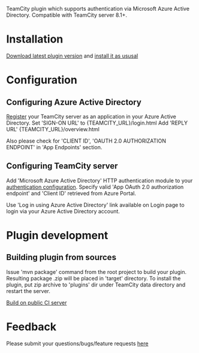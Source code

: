 
 TeamCity plugin which supports authentication via Microsoft Azure Active Directory.
 Compatible with TeamCity server 8.1+.

 # Installation

 [Download latest plugin version](https://teamcity.jetbrains.com/repository/download/TeamCityPluginsByJetBrains_AzureSupport_AzureActiveDirectoryPlugi/lastSuccessful:id/azure-active-directory.zip) and [install it as ususal](http://confluence.jetbrains.com/display/TCD9/Installing+Additional+Plugins#InstallingAdditionalPlugins-InstallingTeamCityplugins)

 # Configuration

 ## Configuring Azure Active Directory

 [Register](https://msdn.microsoft.com/en-us/library/azure/dn132599.aspx#BKMK_Adding) your TeamCity server as an application in your Azure Active Directory.
 Set 'SIGN-ON URL' to {TEAMCITY_URL}/login.html
 Add 'REPLY URL' {TEAMCITY_URL}/overview.html

 Also please check for 'CLIENT ID', 'OAUTH 2.0 AUTHORIZATION ENDPOINT' in 'App Endpoints' section.

 ## Configuring TeamCity server

 Add 'Microsoft Azure Active Directory' HTTP authentication module to your [authentication configuration](http://confluence.jetbrains.com/display/TCD9/Configuring+Authentication+Settings).
 Specify valid 'App OAuth 2.0 authorization endpoint' and 'Client ID' retrieved from Azure Portal.

 Use 'Log in using Azure Active Directory' link available on Login page to login via your Azure Active Directory account.

 # Plugin development

 ## Building plugin from sources

 Issue 'mvn package' command from the root project to build your plugin. Resulting package <artifactId>.zip will be placed in 'target' directory.
 To install the plugin, put zip archive to 'plugins' dir under TeamCity data directory and restart the server.

 [Build on public CI server](https://teamcity.jetbrains.com/viewType.html?buildTypeId=TeamCityPluginsByJetBrains_AzureSupport_AzureActiveDirectoryPlugi)

 # Feedback

 Please submit your questions/bugs/feature requests [here](https://github.com/ekoshkin/teamcity-azure-active-directory/issues)

 
